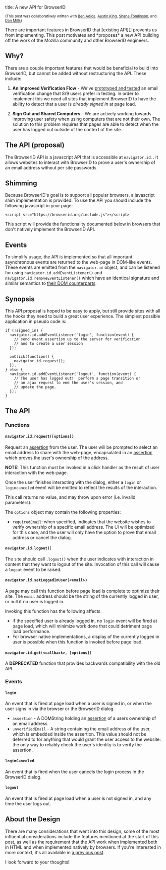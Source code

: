 title: A new API for BrowserID

<small>(This post was collaboratively written with
[Ben Adida], [Austin King], [Shane Tomlinson], and [Dan Mills])</small>

 [Austin King]:http://ozten.com/
 [Shane Tomlinson]:http://shanetomlinson.com
 [Ben Adida]:http://benlog.com
 [Dan Mills]:https://twitter.com/#!/thunder

<abstract>
There are important features in BrowserID that [existing API][]
prevents us from implementing.  This post motivates and *proposes* a
new API building off the work of the Mozilla community and other
BrowserID engineers.

  [existing API]: https://gist.github.com/1336528
</abstract>

## Why?

There are a couple important features that would be beneficial
to build into BrowserID, but cannot be added without restructuring the
API.  These include:

  1. **An Improved Verification Flow** - We've [prototyped and tested][]
     an email verification change that 8/9 users prefer in
     testing.  In order to implement this we need all sites that
     implement BrowserID to have the ability to detect that a user is
     *already signed in* at page load.

  2. **Sign Out and Shared Computers** - We are actively working
     towards improving user safety when using computers that are not
     their own.  The solution to this problem requires that
     pages are able to detect when the user has logged out outside of the
     context of the site.

  [prototyped and tested]: http://www.shanetomlinson.com/2012/browserid-complete-user-registration-flow-experiments/


## The API (proposal)

The BrowserID API is a javascript API that is accessible at `navigator.id.`.
It allows websites to interact with BrowserID to prove a user's ownership
of an email address without per site passwords.

## Shimming

Because BrowserID's goal is to support all popular browsers, a
javascript shim implementation is provided.  To use the API you should
include the following javascript in your page:

    <script src="https://browserid.org/include.js"></script>

This script will provide the functionality documented below in browsers
that don't natively implement the BrowserID API.

## Events

To simplify usage, the API is implemented so that all important
asynchronous events are returned to the web-page in DOM-like events.
These events are emitted from the `navigator.id` object, and can be
listened for using `navigator.id.addEventListener()` and
`navigator.id.removeEventListener()` which have an identical signature
and similar semantics to [their DOM counterparts][].

  [their DOM counterparts]: https://developer.mozilla.org/en/DOM/element.addEventListener

## Synopsis

This API proposal is hoped to be easy to apply, but still provide sites with
all the hooks they need to build a great user experience.  The simplest
possible application in pseudo code is:

    if (!signed_in) {
      navigator.id.addEventListener('login', function(event) {
        // send event.assertion up to the server for verification
        // and to create a user session
      });

      onClick(function() {
        navigator.id.request();
      });
    } else {
      navigator.id.addEventListener('logout', function(event) {
        // The user has logged out!  perform a page transition or
        // an ajax request to end the user's session, and
        // update the page.
      });
    }

## The API

### Functions

#### `navigator.id.request([options])`

Request an [assertion][] from the user.  The user will be prompted to select
an email address to share with the web-page, encapsulated in an
[assertion][] which proves the user's ownership of the address.

  [assertion]: https://wiki.mozilla.org/Identity/BrowserID#Identity_Assertion

**NOTE:** This function must be invoked in a
click handler as the result of user interaction with the web-page.

Once the user finishes interacting with the dialog, either a `login` or
`logincanceled` event will be emitted to reflect the results of the
interaction.

This call returns no value, and may throw upon error (i.e. invalid parameters).

The `options` object may contain the following properties:

  * `requiredEmail`: when specified, indicates that the website wishes to
     verify ownership of a specific email address.  The UI will be
     optimized for this case, and the user will only have the option to
     prove that email address or cancel the dialog.

#### `navigator.id.logout()`

The site should call `.logout()` when the user indicates with interaction
in content that they want to logout of the site.  Invocation of this call
will cause a `logout` event to be raised.

#### `navigator.id.setLoggedInUser(<email>)`

A page may call this function before page load is complete to optimize
their site.  The `email` address should be the string of the currently logged
in user, or null if no user is logged in.

Invoking this function has the following affects:

  * If the specified user is already logged in, no `login` event will be fired
    at page load, which will minimize work done that could detriment page load
    performance.
  * For browser native implementations, a display of the currently logged in
    user is possible when this function is invoked before page load.

#### `navigator.id.get(<callback>, [options])`

A **DEPRECATED** function that provides backwards compatibility with the old API.

### Events

#### `login`

An event that is fired at page load when a user is signed in, or when the
user signs in via the browser or the BrowserID dialog.

  * `assertion` - A DOMString holding an [assertion][] of a users ownership
    of an email address.
  * `unverifiedEmail` - A string containing the email address of the
    user, which is embedded inside the assertion.  This value should
    not be deferred to for anything that would grant the user access
    to the website: the only way to reliably check the user's identity
    is to verify the assertion.

#### `loginCanceled`

An event that is fired when the user cancels the login process in the
BrowserID dialog.

#### `logout`

An event that is fired at page load when a user is not signed in,
and any time the user logs out.

## About the Design

There are many considerations that went into this design, some of the most
influential considerations include the features mentioned at the start of
this post, as well as the requirement that the API work when implemented
both in HTML and when implemented natively by browsers.  If you're interested
in more context, it's all available in [a previous post][].

  [a previous post]: http://lloyd.io/doing-more-with-browserid

I look forward to your thoughts!
